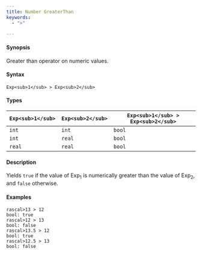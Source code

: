 ```yaml
---
title: Number GreaterThan
keywords:
  - ">"

---
```


#### Synopsis

Greater than operator on numeric values.

#### Syntax

`Exp<sub>1</sub> > Exp<sub>2</sub>`

#### Types


| `Exp<sub>1</sub>`  |  `Exp<sub>2</sub>` | `Exp<sub>1</sub> > Exp<sub>2</sub>`   |
| --- | --- | --- |
| `int`      |  `int`     | `bool`                |
| `int`      |  `real`    | `bool`                |
| `real`     |  `real`    | `bool`                |


#### Description

Yields `true` if the value of Exp<sub>1</sub> is numerically greater than the value of Exp<sub>2</sub>, and `false` otherwise.

#### Examples


```rascal-shell
rascal>13 > 12
bool: true
rascal>12 > 13
bool: false
rascal>13.5 > 12
bool: true
rascal>12.5 > 13
bool: false
```


